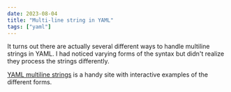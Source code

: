 ```yaml
---
date: 2023-08-04
title: "Multi-line string in YAML"
tags: ["yaml"]
---
```



It turns out there are actually several different ways to handle multiline strings in YAML.
I had noticed varying forms of the syntax but didn't realize they process the strings differently.

[YAML multiline strings](https://yaml-multiline.info/) is a handy site with interactive examples of the different forms.
